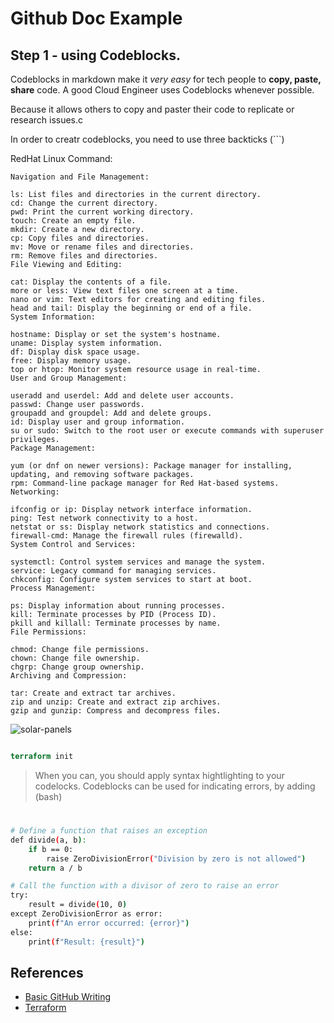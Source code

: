 # Github Doc Example

## Step 1 - using Codeblocks.

Codeblocks in markdown make it *very easy* for tech people to **copy, paste, share** code.
A good Cloud Engineer uses Codeblocks whenever possible.

Because it allows others to copy and paster their code to replicate or research issues.c


In order to creatr codeblocks, you need to use three backticks (```)

RedHat Linux Command:

```
Navigation and File Management:

ls: List files and directories in the current directory.
cd: Change the current directory.
pwd: Print the current working directory.
touch: Create an empty file.
mkdir: Create a new directory.
cp: Copy files and directories.
mv: Move or rename files and directories.
rm: Remove files and directories.
File Viewing and Editing:

cat: Display the contents of a file.
more or less: View text files one screen at a time.
nano or vim: Text editors for creating and editing files.
head and tail: Display the beginning or end of a file.
System Information:

hostname: Display or set the system's hostname.
uname: Display system information.
df: Display disk space usage.
free: Display memory usage.
top or htop: Monitor system resource usage in real-time.
User and Group Management:

useradd and userdel: Add and delete user accounts.
passwd: Change user passwords.
groupadd and groupdel: Add and delete groups.
id: Display user and group information.
su or sudo: Switch to the root user or execute commands with superuser privileges.
Package Management:

yum (or dnf on newer versions): Package manager for installing, updating, and removing software packages.
rpm: Command-line package manager for Red Hat-based systems.
Networking:

ifconfig or ip: Display network interface information.
ping: Test network connectivity to a host.
netstat or ss: Display network statistics and connections.
firewall-cmd: Manage the firewall rules (firewalld).
System Control and Services:

systemctl: Control system services and manage the system.
service: Legacy command for managing services.
chkconfig: Configure system services to start at boot.
Process Management:

ps: Display information about running processes.
kill: Terminate processes by PID (Process ID).
pkill and killall: Terminate processes by name.
File Permissions:

chmod: Change file permissions.
chown: Change file ownership.
chgrp: Change group ownership.
Archiving and Compression:

tar: Create and extract tar archives.
zip and unzip: Create and extract zip archives.
gzip and gunzip: Compress and decompress files.
```
![solar-panels](https://github.com/ChesterYuan/Github-doc/assets/56418000/bd0007b1-427a-46b3-9007-203e6757c333)


```terraform

terraform init
```

> When you can, you should apply syntax hightlighting to your codelocks.
> Codeblocks can be used for indicating errors, by adding (bash)



#

```bash
# Define a function that raises an exception
def divide(a, b):
    if b == 0:
        raise ZeroDivisionError("Division by zero is not allowed")
    return a / b

# Call the function with a divisor of zero to raise an error
try:
    result = divide(10, 0)
except ZeroDivisionError as error:
    print(f"An error occurred: {error}")
else:
    print(f"Result: {result}")
```


## References

- [Basic GitHub Writing](https://docs.github.com/en/get-started/writing-on-github/getting-started-with-writing-and-formatting-on-github/basic-writing-and-formatting-syntax)
- [Terraform](https://app.terraform.io/public/signup/account?product_intent=terraform)


